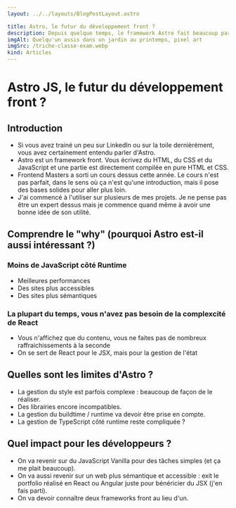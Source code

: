 ```yaml
---
layout: ../../layouts/BlogPostLayout.astro

title: Astro, le futur du développement front ?
description: Depuis quelque temps, le framework Astro fait beaucoup parlé de lui. Particulièrement orienté contenu, NX Academy l'utilise d'ailleurs, il est particulièrement utile pour réaliser des sites statiques. Mais est-ce vraiment le remplaçant de ReactJS ?
imgAlt: Quelqu'un assis dans un jardin au printemps, pixel art
imgSrc: /triche-classe-exam.webp
kind: Articles
---
```


# Astro JS, le futur du développement front ?

## Introduction

- Si vous avez trainé un peu sur LinkedIn ou sur la toile dernièrément, vous avez certainement entendu parler d'Astro. 
- Astro est un framework front. Vous écrivez du HTML, du CSS et du JavaScript et une partie est directement compilée en pure HTML et CSS.
- Frontend Masters a sorti un cours dessus cette année. Le cours n'est pas parfait, dans le sens où ça n'est qu'une introduction, mais il pose des bases solides pour aller plus loin.
- J'ai commencé à l'utiliser sur plusieurs de mes projets. Je ne pense pas être un expert dessus mais je commence quand même à avoir une bonne idée de son utilité.

## Comprendre le "why" (pourquoi Astro est-il aussi intéressant ?)

### Moins de JavaScript côté Runtime

- Meilleures performances
- Des sites plus accessibles
- Des sites plus sémantiques


### La plupart du temps, vous n'avez pas besoin de la complexcité de React

- Vous n'affichez que du contenu, vous ne faites pas de nombreux raffraichissements à la seconde
- On se sert de React pour le JSX, mais pour la gestion de l'état


## Quelles sont les limites d'Astro ?

- La gestion du style est parfois complexe : beaucoup de façon de le réaliser.
- Des librairies encore incompatibles.
- La gestion du buildtime / runtime va devoir être prise en compte.
- La gestion de TypeScript côté runtime reste compliquée ?


## Quel impact pour les développeurs ?

- On va revenir sur du JavaScript Vanilla pour des tâches simples (et ça me plait beaucoup).
- On va aussi revenir sur un web plus sémantique et accessible : exit le portfolio réalisé en React ou Angular juste pour bénéricier du JSX (j'en fais parti).
- On va devoir connaître deux frameworks front au lieu d'un.
